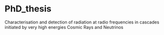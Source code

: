 # PhD_thesis
Characterisation and detection of radiation at radio frequencies in cascades initiated by very high energies Cosmic Rays and Neutrinos
